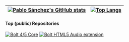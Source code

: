 | [![Pablo Sánchez's GitHub stats](https://github-readme-stats.vercel.app/api?username=psanchezg&count_private=true&show_icons=true&theme=tokyonight)](https://github.com/psanchezg) | [![Top Langs](https://github-readme-stats.vercel.app/api/top-langs/?username=psanchezg&theme=tokyonight&layout=compact)](https://github.com/psanchezg) |
| ------------- | ------------- |

#### Top (public) Repositories

[![Bolt 4/5 Core](https://github-readme-stats.vercel.app/api/pin/?username=psanchezg&repo=core&theme=tokyonight)](https://github.com/psanchezg)
[![Bolt HTML5 Audio extension](https://github-readme-stats.vercel.app/api/pin/?username=psanchezg&repo=bolt-extension-html5-audio&theme=tokyonight)](https://github.com/psanchezg)

 
